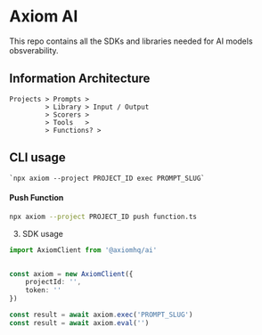 # Axiom AI

This repo contains all the SDKs and libraries needed for AI models obsverability.

## Information Architecture 

    Projects > Prompts >  
             > Library > Input / Output
             > Scorers > 
             > Tools   >
             > Functions? >

## CLI usage

    `npx axiom --project PROJECT_ID exec PROMPT_SLUG`

#### Push Function

```bash
npx axiom --project PROJECT_ID push function.ts
```


3. SDK usage

```ts
import AxiomClient from '@axiomhq/ai'


const axiom = new AxiomClient({
    projectId: '',
    token: ''
})

const result = await axiom.exec('PROMPT_SLUG')
const result = await axiom.eval('')
```
